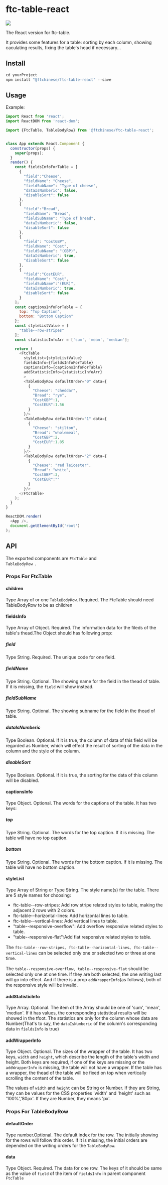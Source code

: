 # ftc-table-react
[![](https://travis-ci.org/wangyichen1064431086/ftc-table-react.svg?branch=master)](https://travis-ci.org/wangyichen1064431086/ftc-table-react)

The React version for ftc-table. 

It provides some features for a table: sorting by each column, showing caculating results, fixing the table's head if necessary...

## Install
```c
cd yourProject
npm install "@ftchinese/ftc-table-react" --save 
```

## Usage
Example:

```js
import React from 'react';
import ReactDOM from 'react-dom';

import {FtcTable, TableBodyRow} from '@ftchinese/ftc-table-react';


class App extends React.Component {
  constructor(props) {
    super(props);
  }
  render() {
    const fieldsInfoForTable = [
      {
        "field":"Cheese",
        "fieldName": "Cheese",
        "fieldSubName": "Type of cheese",
        "dataIsNumberic": false,
        "disableSort": false
      },
      {
        "field":"Bread",
        "fieldName": "Bread",
        "fieldSubName": "Type of bread",
        "dataIsNumberic": false,
        "disableSort": false
      },
      {
        "field": "CostGBP",
        "fieldName": "Cost",
        "fieldSubName": "(GBP)",
        "dataIsNumberic": true,
        "disableSort": false
      },
      {
        "field":"CostEUR",
        "fieldName": "Cost",
        "fieldSubName":"(EUR)",
        "dataIsNumberic": true,
        "disableSort": false
      }
    ];
    const captionsInfoForTable = {
      top: "Top Caption",
      bottom: "Bottom Caption"
    };
    const styleListValue = [
      "table--row-stripes"
    ];
    const statisticInfoArr = ['sum', 'mean', 'median'];

    return (
      <FtcTable 
        styleList={styleListValue} 
        fieldsInfo={fieldsInfoForTable} 
        captionsInfo={captionsInfoForTable}  
        addStatisticInfo={statisticInfoArr}
        >
        <TableBodyRow defaultOrder="0" data={
          {
            "Cheese": "cheddar",
            "Bread": "rye",
            "CostGBP":1,
            "CostEUR":1.56
          }
        }/>
        <TableBodyRow defaultOrder="1" data={
          {
            "Cheese": "stilton",
            "Bread": "wholemeal",
            "CostGBP":2,
            "CostEUR":1.85
          }
        }/>
        <TableBodyRow defaultOrder="2" data={
          {
            "Cheese": "red leicester",
            "Bread": "white",
            "CostGBP":3,
            "CostEUR":""
          }
        }/>
      </FtcTable>
    );
  }
}

ReactDOM.render(
  <App />,
  document.getElementById('root')
);

```
## API
The exported components are <code>FtcTable</code> and <code> TableBodyRow </code>.

### Props For FtcTable

#### children
Type Array of or one <code>TableBodyRow</code>. Required. The FtcTable should need TableBodyRow to be as children

#### fieldsInfo
Type Array of Object. Required. The information data for the fileds of the table's thead.The Object should has following prop:

##### field
Type String. Required. The unique code for one field.

##### fieldName
Type String. Optional. The showing name for the field in the thead of table. If it is missing, the <code>field</code> will show instead.

##### fieldSubName
Type String. Optional. The showing subname for the field in the thead of table. 

##### dataIsNumberic
Type Boolean. Optional. If it is true, the column of data of this field will be regarded as Number, which will effect the result of sorting of the data in the column and the style of the column.

##### disableSort
Type Boolean. Optional. If it is true, the sorting for the data of this column will be disabled.

#### captionsInfo
Type Object. Optional. The words for the captions of the table. It has two keys:

##### top
Type String. Optional. The words for the top caption. If it is missing. The table will have no top caption.

##### bottom
Type String. Optional. The words for the bottom caption. If it is missing. The table will have no bottom caption.

#### styleList
Type Array of String or Type String. The style name(s) for the table. There are 5 style names for choosing:

- ftc-table--row-stripes: Add row stripe related styles to table, making the adjacent 2 rows with 2 colors.
- ftc-table--horizontal-lines: Add horizontal lines to table.
- ftc-table--vertical-lines: Add vertical lines to table.
- "table--responsive-overflow": Add overflow responsive related styles to table.
- "table--responsive-flat":Add flat responsive related styles to table.

The <code>ftc-table--row-stripes</code>、<code>ftc-table--horizontal-lines</code>、<code>ftc-table--vertical-lines</code> can be selected only one or selected two or three at one time.

The <code>table--responsive-overflow</code>、<code>table--responsive-flat</code> should be selected only one at one time. If they are both selected, the one writing last will go into effect. And if there is a prop <code>addWrapperInfo</code>(as follows), both of the responsive style will be invalid.

#### addStatisticInfo

Type Array. Optional. The item of the Array should be one of 'sum', 'mean', 'median'.  If it has values,  the corresponding
statistical results will be showed in the tfoot. The statistics are only for the column whose data are Number(That's to say, the <code>dataIsNumberic</code> of the column's corresponding data in <code>fieldsInfo</code> is true)

#### addWrapperInfo

Type Object. Optional. The sizes of the wrapper of the table.  It has two keys, <code>width</code> and <code>height</code>, which describe the length of the table's width and height. Both keys are required, if one of the keys are missing or the <code>addWrapperInfo</code> is missing, the table will not have a wrapper. If the table has a wrapper, the thead of the table will be fixed on top when vertically scrolling the content of the table.

The values of  <code>width</code> and <code>height</code> can be String or Number. If they are String, they can be values for the CSS properties 'width' and 'height' such as '100%','80px'. If they are Number, they means 'px'.

### Props For TableBodyRow 
<!--TODO: 需要把这个TableBodyRow变成可选的，就是让数据全部作为从FtcTable的prop-->
#### defaultOrder
Type number.Optional. The default index for the row. The initially showing for the rows will follow this order. If it is missing, the initial orders  are depended on the writing orders for the <code>TableBodyRow</code>.

#### data
Type Object. Required. The data for one row. The keys of it should be same as the value of <code>field</code> of the item of <code>fieldsInfo</code> in parent component <code>FtcTable</code>